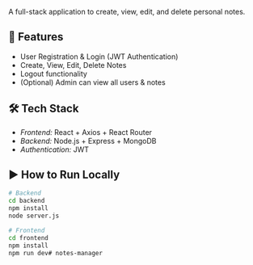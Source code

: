 A full-stack application to create, view, edit, and delete personal notes.

## 🚀 Features
- User Registration & Login (JWT Authentication)
- Create, View, Edit, Delete Notes
- Logout functionality
- (Optional) Admin can view all users & notes

## 🛠️ Tech Stack
- *Frontend:* React + Axios + React Router
- *Backend:* Node.js + Express + MongoDB
- *Authentication:* JWT

## ▶️ How to Run Locally
```bash
# Backend
cd backend
npm install
node server.js

# Frontend
cd frontend
npm install
npm run dev# notes-manager

